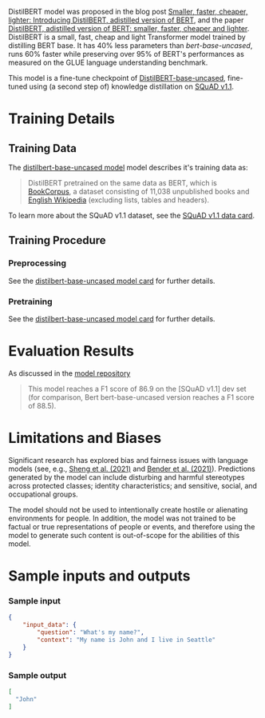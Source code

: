 DistilBERT model was proposed in the blog post [Smaller, faster, cheaper, lighter: Introducing DistilBERT, adistilled version of BERT](https://medium.com/huggingface/distilbert-8cf3380435b5), and the paper [DistilBERT, adistilled version of BERT: smaller, faster, cheaper and lighter](https://arxiv.org/abs/1910.01108). DistilBERT is a small, fast, cheap and light Transformer model trained by distilling BERT base. It has 40% less parameters than *bert-base-uncased*, runs 60% faster while preserving over 95% of BERT's performances as measured on the GLUE language understanding benchmark.

This model is a fine-tune checkpoint of [DistilBERT-base-uncased](https://huggingface.co/distilbert-base-uncased), fine-tuned using (a second step of) knowledge distillation on [SQuAD v1.1](https://huggingface.co/datasets/squad). 

# Training Details

## Training Data

The [distilbert-base-uncased model](https://huggingface.co/distilbert-base-uncased) model describes it's training data as: 

> DistilBERT pretrained on the same data as BERT, which is [BookCorpus](https://yknzhu.wixsite.com/mbweb), a dataset consisting of 11,038 unpublished books and [English Wikipedia](https://en.wikipedia.org/wiki/English_Wikipedia) (excluding lists, tables and headers).

To learn more about the SQuAD v1.1 dataset, see the [SQuAD v1.1 data card](https://huggingface.co/datasets/squad).

## Training Procedure

### Preprocessing

See the [distilbert-base-uncased model card](https://huggingface.co/distilbert-base-uncased) for further details.

### Pretraining

See the [distilbert-base-uncased model card](https://huggingface.co/distilbert-base-uncased) for further details. 

# Evaluation Results

As discussed in the [model repository](https://github.com/huggingface/transformers/blob/main/examples/research_projects/distillation/README.md)

> This model reaches a F1 score of 86.9 on the [SQuAD v1.1] dev set (for comparison, Bert bert-base-uncased version reaches a F1 score of 88.5).

# Limitations and Biases

Significant research has explored bias and fairness issues with language models (see, e.g., [Sheng et al. (2021)](https://aclanthology.org/2021.acl-long.330.pdf) and [Bender et al. (2021)](https://dl.acm.org/doi/pdf/10.1145/3442188.3445922)). Predictions generated by the model can include disturbing and harmful stereotypes across protected classes; identity characteristics; and sensitive, social, and occupational groups.

The model should not be used to intentionally create hostile or alienating environments for people. In addition, the model was not trained to be factual or true representations of people or events, and therefore using the model to generate such content is out-of-scope for the abilities of this model.

# Sample inputs and outputs

### Sample input
```json
{
    "input_data": {
        "question": "What's my name?",
        "context": "My name is John and I live in Seattle"
    }
}
```

### Sample output
```json
[
  "John"
]
```
